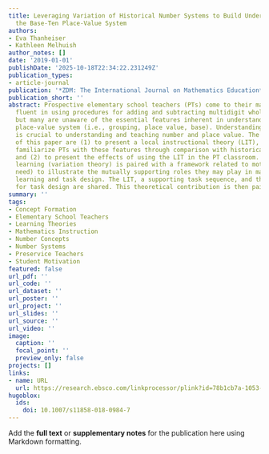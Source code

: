 ```yaml
---
title: Leveraging Variation of Historical Number Systems to Build Understanding of
  the Base-Ten Place-Value System
authors:
- Eva Thanheiser
- Kathleen Melhuish
author_notes: []
date: '2019-01-01'
publishDate: '2025-10-18T22:34:22.231249Z'
publication_types:
- article-journal
publication: '*ZDM: The International Journal on Mathematics Education*'
publication_short: ''
abstract: Prospective elementary school teachers (PTs) come to their mathematics courses
  fluent in using procedures for adding and subtracting multidigit whole numbers,
  but many are unaware of the essential features inherent in understanding the base-ten
  place-value system (i.e., grouping, place value, base). Understanding these features
  is crucial to understanding and teaching number and place value. The research aims
  of this paper are (1) to present a local instructional theory (LIT), designed to
  familiarize PTs with these features through comparison with historical number systems
  and (2) to present the effects of using the LIT in the PT classroom. A theory of
  learning (variation theory) is paired with a framework related to motivation (intellectual
  need) to illustrate the mutually supporting roles they may play in mathematical
  learning and task design. The LIT, a supporting task sequence, and the rationale
  for task design are shared. This theoretical contribution is then paired with evidence
summary: ''
tags:
- Concept Formation
- Elementary School Teachers
- Learning Theories
- Mathematics Instruction
- Number Concepts
- Number Systems
- Preservice Teachers
- Student Motivation
featured: false
url_pdf: ''
url_code: ''
url_dataset: ''
url_poster: ''
url_project: ''
url_slides: ''
url_source: ''
url_video: ''
image:
  caption: ''
  focal_point: ''
  preview_only: false
projects: []
links:
- name: URL
  url: https://research.ebsco.com/linkprocessor/plink?id=78b1cb7a-1053-3584-9872-9f3591d2975f
hugoblox:
  ids:
    doi: 10.1007/s11858-018-0984-7
---
```


Add the **full text** or **supplementary notes** for the publication here using Markdown formatting.

